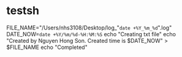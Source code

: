 # testsh
FILE_NAME="/Users/nhs3108/Desktop/log_"`date +%Y_%m_%d`".log"
DATE_NOW=`date +%Y/%m/%d-%H:%M:%S`
echo "Creating txt file"
echo "Created by Nguyen Hong Son. Created time is $DATE_NOW" >  $FILE_NAME
echo "Completed"
